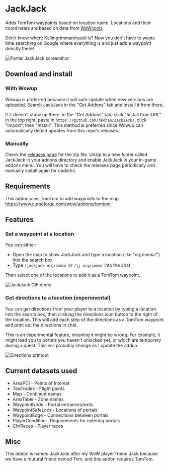 # JackJack
Adds TomTom waypoints based on location name. Locations and their coordinates are based on data from [WoW.tools](https://wow.tools/).

Don't know where Kalimgrimmardrassil is? Now you don't have to waste time searching on Google where everything is and just add a waypoint directly there!

![Partial JackJack screenshot](https://user-images.githubusercontent.com/56131910/191909018-2b00b953-d34d-4a43-8aa9-48dee3f9ce19.png)

## Download and install
### With Wowup
Wowup is preferred because it will auto-update when new versions are uploaded. Search JackJack in the "Get Addons" tab and install it from there.

If it doesn't show up there, in the "Get Addons" tab, click "Install from URL" in the top right, paste in `https://github.com/fechan/JackJack/`, click "Import", then "Install". This method is preferred since Wowup can automatically detect updates from this repo's releases.

### Manually
Check the [releases page](https://github.com/fechan/JackJack/releases) for the zip file. Unzip to a new folder called JackJack in your addons directory and enable JackJack in your in-game addons menu. You will have to check the releases page periodically and manually install again for updates.

## Requirements
This addon uses TomTom to add waypoints to the map. https://www.curseforge.com/wow/addons/tomtom

## Features
### Set a waypoint at a location
You can either:
* Open the map to show JackJack and type a location (like "orgrimmar") into the search box
* Type `/jackjack orgrimmar` or `/jj orgrimmar` into the chat

Then select one of the locations to add it as a TomTom waypoint.

![JackJack GIF demo](https://user-images.githubusercontent.com/56131910/158125400-dd507318-5fa8-4fd2-af0a-ea8a9a09f8d5.gif)

### Get directions to a location (experimental)
You can get directions from your player to a location by typing a location into the search box, then clicking the directions icon button to the right of the location. This will add each step of the directions as a TomTom waypoint and print out the directions in chat.

This is an experimental feature, meaning it might be wrong. For example, it might lead you to portals you haven't unlocked yet, or which are temporary during a quest. This will probably change as I update the addon.

![Directions printout](https://user-images.githubusercontent.com/56131910/159830732-391fbc97-42bc-4cc1-8873-370f7eb260d5.png)

## Current datasets used
* AreaPOI - Points of Interest
* TaxiNodes - Flight points
* Map - Continent names
* AreaTable - Zone names
* WaypointNode - Portal entrances/exits
* WaypointSafeLocs - Locations of portals
* WaypointEdge - Connections between portals
* PlayerCondition - Requirements for entering portals
* ChrRaces - Player races

## Misc
This addon is named JackJack after my WoW player friend Jack because we have a mututal friend named Tom, and this addon requires TomTom.
